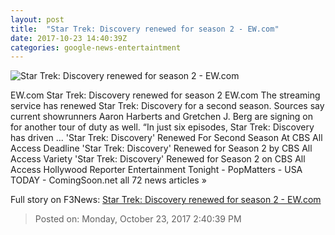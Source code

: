 ```yaml
---
layout: post
title:  "Star Trek: Discovery renewed for season 2 - EW.com"
date: 2017-10-23 14:40:39Z
categories: google-news-entertaintment
---
```


![Star Trek: Discovery renewed for season 2 - EW.com](http://ewedit.files.wordpress.com/2017/10/110496_1640b.jpg?crop=0px%2C0px%2C2700px%2C1417.5px&resize=1200%2C630)

EW.com Star Trek: Discovery renewed for season 2 EW.com The streaming service has renewed Star Trek: Discovery for a second season. Sources say current showrunners Aaron Harberts and Gretchen J. Berg are signing on for another tour of duty as well. “In just six episodes, Star Trek: Discovery has driven ... 'Star Trek: Discovery' Renewed For Second Season At CBS All Access Deadline 'Star Trek: Discovery' Renewed for Season 2 by CBS All Access Variety 'Star Trek: Discovery' Renewed for Season 2 on CBS All Access Hollywood Reporter Entertainment Tonight - PopMatters - USA TODAY - ComingSoon.net all 72 news articles »


Full story on F3News: [Star Trek: Discovery renewed for season 2 - EW.com](http://www.f3nws.com/n/DTejyG)

> Posted on: Monday, October 23, 2017 2:40:39 PM

